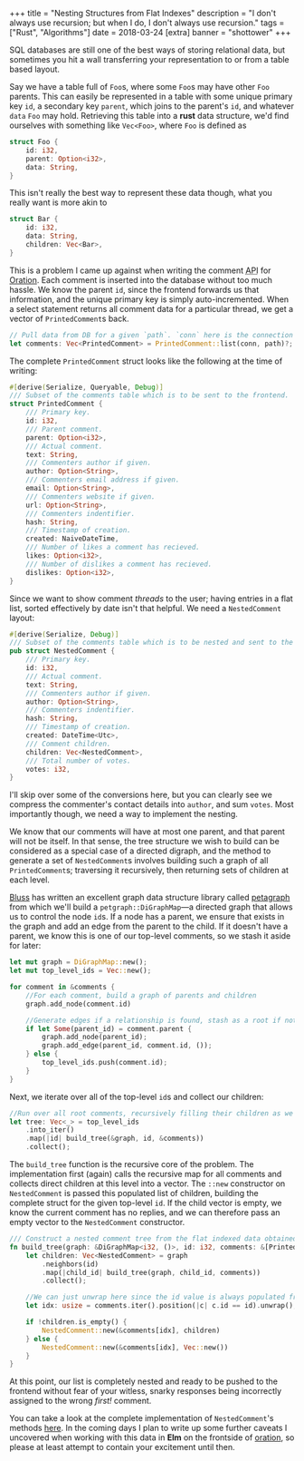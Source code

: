 +++
title = "Nesting Structures from Flat Indexes"
description = "I don't always use recursion; but when I do, I don't always use recursion."
tags = ["Rust", "Algorithms"]
date = 2018-03-24
[extra]
banner = "shottower"
+++

SQL databases are still one of the best ways of storing relational data, but sometimes you hit a wall transferring your representation to or from a table based layout.

Say we have a table full of `Foo`s, where some `Foo`s may have other `Foo` parents.
This can easily be represented in a table with some unique primary key `id`, a secondary key `parent`, which joins to the parent's `id`, and whatever `data` `Foo` may hold.
Retrieving this table into a **rust** data structure, we'd find ourselves with something like `Vec<Foo>`, where `Foo` is defined as

```rust
struct Foo {
    id: i32,
    parent: Option<i32>,
    data: String,
}
```

This isn't really the best way to represent these data though, what you really want is more akin to

```rust
struct Bar {
    id: i32,
    data: String,
    children: Vec<Bar>,
}
```

<!-- more -->
This is a problem I came up against when writing the comment <abbr title="Application Program Interface">API</abbr> for [Oration](https://github.com/Libbum/oration).
Each comment is inserted into the database without too much hassle.
We know the parent `id`, since the frontend forwards us that information, and the unique primary key is simply auto-incremented.
When a select statement returns all comment data for a particular thread, we get a vector of `PrintedComment`s back.

```rust
// Pull data from DB for a given `path`. `conn` here is the connection to the backend database
let comments: Vec<PrintedComment> = PrintedComment::list(conn, path)?;
```

The complete `PrintedComment` struct looks like the following at the time of writing:

```rust
#[derive(Serialize, Queryable, Debug)]
/// Subset of the comments table which is to be sent to the frontend.
struct PrintedComment {
    /// Primary key.
    id: i32,
    /// Parent comment.
    parent: Option<i32>,
    /// Actual comment.
    text: String,
    /// Commenters author if given.
    author: Option<String>,
    /// Commenters email address if given.
    email: Option<String>,
    /// Commenters website if given.
    url: Option<String>,
    /// Commenters indentifier.
    hash: String,
    /// Timestamp of creation.
    created: NaiveDateTime,
    /// Number of likes a comment has recieved.
    likes: Option<i32>,
    /// Number of dislikes a comment has recieved.
    dislikes: Option<i32>,
}
```

Since we want to show comment *threads* to the user; having entries in a flat list, sorted effectively by date isn't that helpful.
We need a `NestedComment` layout:

```rust
#[derive(Serialize, Debug)]
/// Subset of the comments table which is to be nested and sent to the frontend.
pub struct NestedComment {
    /// Primary key.
    id: i32,
    /// Actual comment.
    text: String,
    /// Commenters author if given.
    author: Option<String>,
    /// Commenters indentifier.
    hash: String,
    /// Timestamp of creation.
    created: DateTime<Utc>,
    /// Comment children.
    children: Vec<NestedComment>,
    /// Total number of votes.
    votes: i32,
}
```

I'll skip over some of the conversions here, but you can clearly see we compress the commenter's contact details into `author`, and sum `votes`.
Most importantly though, we need a way to implement the nesting.

We know that our comments will have at most one parent, and that parent will not be itself.
In that sense, the tree structure we wish to build can be considered as a special case of a directed digraph, and the method to generate a set of `NestedComment`s involves building such a graph of all `PrintedComment`s; traversing it recursively, then returning sets of children at each level.

[Bluss](https://github.com/bluss) has written an excellent graph data structure library called [petagraph](https://github.com/bluss/petgraph) from which we'll build a `petgraph::DiGraphMap`&mdash;a directed graph that allows us to control the node `id`s.
If a node has a parent, we ensure that exists in the graph and add an edge from the parent to the child.
If it doesn't have a parent, we know this is one of our top-level comments, so we stash it aside for later:

```rust
let mut graph = DiGraphMap::new();
let mut top_level_ids = Vec::new();

for comment in &comments {
    //For each comment, build a graph of parents and children
    graph.add_node(comment.id)

    //Generate edges if a relationship is found, stash as a root if not
    if let Some(parent_id) = comment.parent {
        graph.add_node(parent_id);
        graph.add_edge(parent_id, comment.id, ());
    } else {
        top_level_ids.push(comment.id);
    }
}
```

Next, we iterate over all of the top-level `id`s and collect our children:

```rust
//Run over all root comments, recursively filling their children as we go
let tree: Vec<_> = top_level_ids
    .into_iter()
    .map(|id| build_tree(&graph, id, &comments))
    .collect();
```

The `build_tree` function is the recursive core of the problem.
The implementation first (again) calls the recursive map for all comments and collects direct children at this level into a vector. 
The `::new` constructor on `NestedComment` is passed this populated list of children, building the complete struct for the given top-level `id`.
If the child vector is empty, we know the current comment has no replies, and we can therefore pass an empty vector to the `NestedComment` constructor.

```rust
/// Construct a nested comment tree from the flat indexed data obtained from the database.
fn build_tree(graph: &DiGraphMap<i32, ()>, id: i32, comments: &[PrintedComment]) -> NestedComment {
    let children: Vec<NestedComment> = graph
        .neighbors(id)
        .map(|child_id| build_tree(graph, child_id, comments))
        .collect();

    //We can just unwrap here since the id value is always populated from a map over contents.
    let idx: usize = comments.iter().position(|c| c.id == id).unwrap();

    if !children.is_empty() {
        NestedComment::new(&comments[idx], children)
    } else {
        NestedComment::new(&comments[idx], Vec::new())
    }
}
```

At this point, our list is completely nested and ready to be pushed to the frontend without fear of your witless, snarky responses being incorrectly assigned to the wrong *first!* comment.

You can take a look at the complete implementation of `NestedComment`'s methods [here](https://github.com/Libbum/oration/blob/f323db9d0bea3fc3d581dd31efc2e09fdedc00ed/src/models/comments/mod.rs#L610-L724).
In the coming days I plan to write up some further caveats I uncovered when working with this data in **Elm** on the frontside of [oration](https://github.com/Libbum/oration), so please at least attempt to contain your excitement until then.

